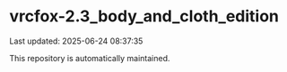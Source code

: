 # vrcfox-2.3_body_and_cloth_edition

Last updated: 2025-06-24 08:37:35

This repository is automatically maintained.
